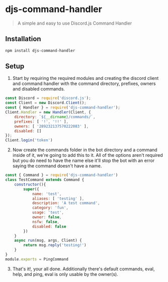 # djs-command-handler
> A simple and easy to use Discord.js Command Handler

## Installation

```sh
npm install djs-command-handler
```

## Setup

1. Start by requiring the required modules and creating the discord client and command handler with the command directory, prefixes, owners and disabled commands.

```js
const Discord = require('discord.js');
const Client = new Discord.Client();
const { Handler } = require('djs-command-handler');
Client.Handler = new Handler(Client, {
	directory: `${__dirname}/commands/`,
	prefixes: [ '!', '!!' ],
  	owners: [ '289232137570222083' ],
  	disabled: []
});
Client.login('token')
```

2. Now create the commands folder in the bot directory and a command inside of it, we're going to add this to it. All of the options aren't required but you do need to have the name else it'll stop the bot with an error saying the command doesn't have a name.

```js
const { Command } = require('djs-command-handler')
class TestCommand extends Command {
	constructor(){
		super({
			name: 'test',
			aliases: [ 'testing' ],
			description: 'A test command',
			category: 'fun',
			usage: 'test',
			owner: false,
			nsfw: false,
			disabled: false
		})
	}
	async run(msg, args, Client) {
		return msg.reply('testing!')
	}
}
module.exports = PingCommand
```

3. That's it!, your all done. Additionally there's default commands, eval, help, and ping, eval is only usable by the owner(s).


